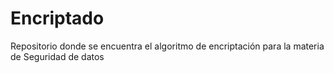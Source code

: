 # Encriptado
Repositorio donde se encuentra el algoritmo de encriptación para la materia de Seguridad de datos
